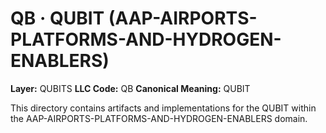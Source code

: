 # QB · QUBIT (AAP-AIRPORTS-PLATFORMS-AND-HYDROGEN-ENABLERS)

**Layer:** QUBITS
**LLC Code:** QB
**Canonical Meaning:** QUBIT

This directory contains artifacts and implementations for the QUBIT within the AAP-AIRPORTS-PLATFORMS-AND-HYDROGEN-ENABLERS domain.
